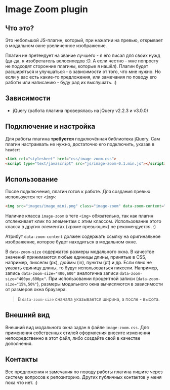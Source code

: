 # Image Zoom plugin
## Что это?
Это небольшой JS-плагин, который, при нажатии на превью, открывает в модальном окне увеличенное изображение.

Плагин не претендует на звание лучшего - я его писал для своих нужд (да-да, я изобретатель велосипедов :D. А если честно - мне попросту не подходят сторонние плагины, которые я нашёл). Плагин будет расширяться и улучшаться - в зависимости от того, что мне нужно. Но если у вас есть какие-то предложения, или замечания по поводу его работы или написанию - буду рад их выслушать. :)
## Зависимости
* jQuery (работа плагина проверялась на jQuery v2.2.3 и v3.0.0)

## Подключение и настройка
Для работы плагина **требуется** подключённая библиотека jQuery.
Сам плагин настраивать не нужно, достаточно его подключить, указав в `header`:
```html
<link rel="stylesheet" href="css/image-zoom.css">
<script type="text/javascript" src="js/image-zoom-0.1.min.js"></script>
```
## Использование
После подключения, плагин готов к работе. Для создания превью используется тег `<img>`:
```html
<img src="images/image_mini.png" class="image-zoom" data-zoom-content="images/image_full.png" data-zoom-size="400px,600px">
```
Наличие класса `image-zoom` в теге `<img>` обязательно, так как плагин отслеживает клик по элементам с этим классом. Использование этого класса в других элементах (кроме превьюшек) не рекомендуется. :)

Атрибут `data-zoom-content` должен содержать ссылку на оригинальное изображение, которое будет находиться в модальном окне.

В `data-zoom-size` содержатся размеры модального окна. В качестве значений принимаются любые единицы длины, принятые в CSS, например, пикселы (px), дюймы (in), пункты (pt) и др. Если явно не указать единицу длины, то будут использоваться пиксели. Например, запись `data-zoom-size="400,600"` аналогична записи `data-zoom-size="400px,600px"`. При использовании процентной записи (`data-zoom-size="15%,50%"`), размеры модального окна вычисляются в зависимости от размеров окна браузера.
> В `data-zoom-size` сначала указывается ширина, а после - высота.

## Внешний вид
Внешний вид модального окна задан в файле `image-zoom.css`. Для применения собственных стилей оформления внесите изменения непосредственно в этот файл, либо создайте свой в качестве дополнения.
## Контакты
Все предложения и замечания по поводу работы плагина пишите через систему вопросов к репозиторию. Других публичных контактов у меня пока что нет. :)
